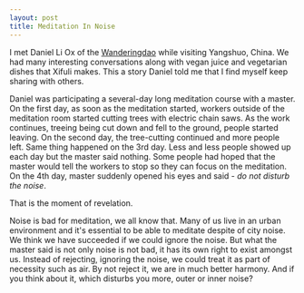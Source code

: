 ```yaml
---
layout: post
title: Meditation In Noise
---
```


I met Daniel Li Ox of the [Wanderingdao](http://wanderingdao.com/team/teachers/daniel-li-ox/) while visiting Yangshuo, China.  We had many interesting conversations along with vegan juice and vegetarian dishes that Xifuli makes.  This a story Daniel told me that I find myself keep sharing with others. 

Daniel was participating a several-day long meditation course with a master.  On the first day, as soon as the meditation started, workers outside of the meditation room started cutting trees with electric chain saws.  As the work continues, treeing being cut down and fell to the ground,  people started leaving.  On the second day, the tree-cutting continued and more people left.  Same thing happened on the 3rd day.  Less and less people showed up each day but the master said nothing.  Some people had hoped that the master would tell the workers to stop so they can focus on the meditation.  On the 4th day, master suddenly opened his eyes and said - _do not disturb the noise_.

That is the moment of revelation.  

Noise is bad for meditation, we all know that.  Many of us live in an urban environment and it's essential to be able to meditate despite of city noise.  We think we have succeeded if we could ignore the noise.  But what the master said is not only noise is not bad, it has its own right to exist amongst us.  Instead of rejecting, ignoring the noise, we could treat it as part of necessity such as air.  By not reject it, we are in much better harmony.  And if you think about it, which disturbs you more, outer or inner noise?
